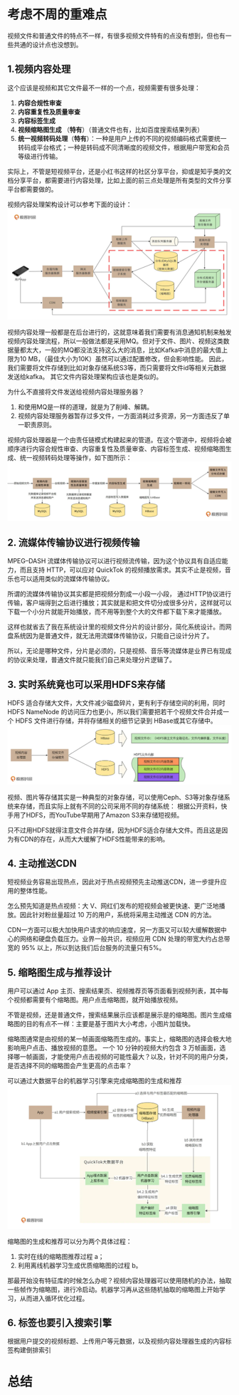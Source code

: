 # 考虑不周的重难点
视频文件和普通文件的特点不一样，有很多视频文件特有的点没有想到，但也有一些共通的设计点也没想到。
## 1.视频内容处理
这个应该是视频和其它文件最不一样的一个点，视频需要有很多处理：
1. **内容合规性审查**
2. **内容重复性及质量审查**
3. **内容标签生成**
4. **视频缩略图生成** （**特有**）（普通文件也有，比如百度搜索结果列表）
5. **统一视频转码处理**（**特有**）：一种是用户上传的不同的视频编码格式需要统一转码成平台格式；一种是转码成不同清晰度的视频文件，根据用户带宽和会员等级进行传输。

实际上，不管是短视频平台，还是小红书这样的社区分享平台，抑或是知乎类的文档分享平台，都需要进行内容处理，比如上面的前三点处理是所有类型的文件分享平台都需要做的。

视频内容处理架构设计可以参考下面的设计：
![Resilience](./../pictures/short_video/img_2.png)

视频内容处理一般都是在后台进行的，这就意味着我们需要有消息通知机制来触发视频内容处理流程，所以一般做法都是采用MQ。但对于文件、图片、视频这类数据量都太大，一般的MQ都没法支持这么大的消息，比如Kafka中消息的最大值上限为10 MB，（最佳大小为10K）虽然可以通过配置修改，但会影响性能。
因此，我们需要将文件存储到比如对象存储系统S3等，而只需要将文件id等相关元数据发送给kafka。 其它文件内容处理架构应该也是类似的。

为什么不直接将文件发送给视频内容处理服务器？ 
1. 和使用MQ是一样的道理，就是为了削峰、解耦。
2. 视频内容处理服务器暂存过多文件，一方面消耗过多资源，另一方面违反了单一职责原则。

视频内容处理器是一个由责任链模式构建起来的管道。在这个管道中，视频将会被顺序进行内容合规性审查、内容重复性及质量审查、内容标签生成、视频缩略图生成、统一视频转码处理等操作，如下图所示：
![Resilience](./../pictures/short_video/img_3.png)


## 2. 流媒体传输协议进行视频传输
MPEG–DASH 流媒体传输协议可以进行视频流传输，因为这个协议具有自适应能力，而且支持 HTTP，可以应对 QuickTok 的视频播放需求。其实不止是视频，音乐也可以适用类似的流媒体传输协议。

所谓的流媒体传输协议其实都是把视频分割成一小段一小段， 通过HTTP协议进行传输，客户端得到之后进行播放；其实就是和把文件切分成很多分片，这样就可以下载一个小分片就能开始播放，而不用等到整个大的文件都下载下来才能播放。

这样也就省去了我在系统设计里的视频文件分片的设计部分，简化系统设计。而网盘系统因为是普通文件，就无法用流媒体传输协议，只能自己设计分片了。

所以，无论是哪种文件，分片是必须的，只是视频、音乐等流媒体是业界已有现成的协议来处理，普通文件就只能我们自己来处理分片逻辑了。

## 3. 实时系统竟也可以采用HDFS来存储
HDFS 适合存储大文件，大文件减少磁盘碎片，更有利于存储空间的利用，同时 HDFS NameNode 的访问压力也更小，所以我们需要把若干个视频文件合并成一个 HDFS 文件进行存储，并将存储相关的细节记录到 HBase或其它存储中。
![Resilience](./../pictures/short_video/img.png)

视频、图片等存储其实是一种典型的对象存储，可以使用Ceph、S3等对象存储系统来存储，而且实际上就有不同的公司采用不同的存储系统：
根据公开资料，快手用了HDFS，而YouTube早期用了Amazon S3来存储短视频。

只不过用HDFS就得注意文件合并存储，因为HDFS适合存储大文件。而且这是因为有CDN的存在，从而大大缓解了HDFS性能带来的影响。

## 4. 主动推送CDN
短视频业务容易出现热点，因此对于热点视频预先主动推送CDN，进一步提升应用的整体性能。

怎么预先知道是热点视频：大 V、网红们发布的短视频会被更快速、更广泛地播放。因此针对粉丝量超过 10 万的用户，系统将采用主动推送 CDN 的方法。


CDN一方面可以极大加快用户请求的响应速度，另一方面又可以较大缓解数据中心的网络和硬盘负载压力。业界一般共识，视频应用 CDN 处理的带宽大约占总带宽的 95% 以上，所以到达我们后台服务的流量只有5%。

## 5. 缩略图生成与推荐设计
用户可以通过 App 主页、搜索结果页、视频推荐页等页面看到视频列表，其中每个视频都需要有个缩略图。用户点击缩略图，就开始播放视频。

不管是视频，还是普通文件，搜索结果展示应该都是展示是的缩略图。图片生成缩略图的目的有点不一样：主要是基于图片大小考虑，小图片加载快。


缩略图通常是由视频的某一帧画面缩略而生成的。事实上，缩略图的选择会极大地影响用户点击、播放视频的意愿。
一个 10 分钟的视频大约包含 3 万帧画面，选择哪一帧画面，才能使用户点击视频的可能性最大？以及，针对不同的用户分类，是否选择不同的缩略图会产生更高的点击率？

可以通过大数据平台的机器学习引擎来完成缩略图的生成和推荐
![Resilience](./../pictures/short_video/img_1.png)

缩略图的生成和推荐可以分为两个具体过程：
1. 实时在线的缩略图推荐过程 a；
2. 利用离线机器学习生成优质缩略图的过程 b。

那最开始没有特征库的时候怎么办呢？视频内容处理器可以使用随机的办法，抽取一些帧作为缩略图，进行冷启动。机器学习再从这些随机抽取的缩略图上开始学习，从而进入循环优化过程。

## 6. 标签也要引入搜索引擎
根据用户提交的视频标题、上传用户等元数据，以及视频内容处理器生成的内容标签构建倒排索引

# 总结

